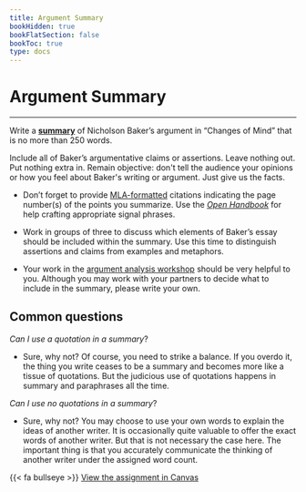 ```yaml
---
title: Argument Summary
bookHidden: true
bookFlatSection: false
bookToc: true
type: docs
---
```



# Argument Summary 

---

Write a [**summary**](/resources/open-handbook/chapter-8) of Nicholson Baker’s argument in “Changes of Mind” that is no more than 250 words.

Include all of Baker’s argumentative claims or assertions. Leave nothing out. Put nothing extra in.
Remain objective: don't tell the audience your opinions or how you feel about Baker's writing or argument. Just give us the facts. 

- Don’t forget to provide [MLA-formatted](/resources/open-handbook/chapter-11-mla) citations indicating the page number(s) of the points you summarize.
Use the [*Open Handbook*](/resources/open-handbook/chapter-8) for help crafting appropriate signal phrases.

- Work in groups of three to discuss which elements of Baker’s essay should be included within the summary. Use this time to distinguish assertions and claims from examples and metaphors.

- Your work in the [argument analysis workshop](/courses/workshops/argument-analysis) should be very helpful to you. Although you may work with your partners to decide what to include in the summary, please write your own.

## Common questions

*Can I use a quotation in a summary*? 

- Sure, why not? Of course, you need to strike a balance. If you overdo it, the thing you write ceases to be a summary and becomes more like a tissue of quotations. But the judicious use of quotations happens in summary and paraphrases all the time. 

*Can I use no quotations in a summary*? 

- Sure, why not? You may choose to use your own words to explain the ideas of another writer. It is occasionally quite valuable to offer the exact words of another writer. But that is not necessary the case here. The important thing is that you accurately communicate the thinking of another writer under the assigned word count. 

{{< fa bullseye >}} [View the assignment in Canvas](https://canvas.dartmouth.edu)
